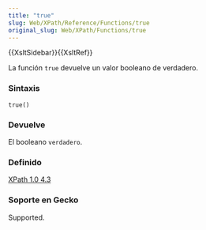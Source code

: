 ```yaml
---
title: "true"
slug: Web/XPath/Reference/Functions/true
original_slug: Web/XPath/Functions/true
---
```


{{XsltSidebar}}{{XsltRef}}

La función `true` devuelve un valor booleano de verdadero.

### Sintaxis

```
true()
```

### Devuelve

El booleano `verdadero`.

### Definido

[XPath 1.0 4.3](https://www.w3.org/TR/xpath#function-true)

### Soporte en Gecko

Supported.
